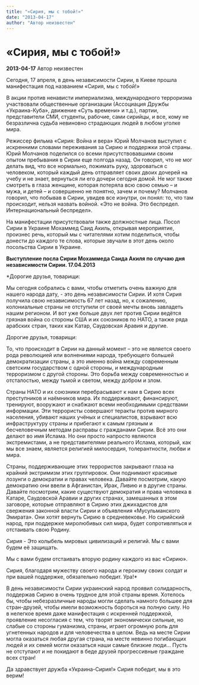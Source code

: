 ```yaml
---
title: "«Сирия, мы с тобой!»"
date: "2013-04-17"
author: "Автор неизвестен"
---
```


# «Сирия, мы с тобой!»

**2013-04-17** Автор неизвестен

Сегодня, 17 апреля, в день независимости Сирии, в Киеве прошла манифестация под названием «Сирия, мы с тобой!»

В акции против ненависти империализма, международного терроризма участвовали общественные организации (Ассоциация Дружбы «Украина-Куба», движение «Суть времени» и т.д.), партии, представители СМИ, студенты, рабочие, сами сирийцы, и все, кому не безразлична судьба невиновно страдающих людей в любом уголке мира.

Режиссер фильма «Сирия: Война и вера» Юрий Молчанов выступил с искренними словами переживания за Сирию и поддержки этой страны. Юрий Молчанов поделился со всеми присутствовавшими своим опытом пребывания в Сирии еще полгода назад. Он говорил, что не мог делать вид, что все нормально, пожимать руку, здороваться с человеком, который каждый день отправляет своих двоих дочерей на учебу и не знает, вернуться ли его дочери сегодня домой. Не мог также смотреть в глаза женщине, которая потеряла всю свою семью – и мужа, и детей – и совершенно не понятно, зачем и почему? Молчанов говорил, что побывав в Сирии, увидев все изнутри, он понял: то, что там происходит, нельзя назвать войной. «Это не война. Это беспредел. Интернациональный беспредел».

На манифестации присутствовали также должностные лица. Посол Сирии в Украине Мохаммед Саид Акиль, открывая мероприятие, произнес речь, который мы с читателями хотим поделиться, чтобы донести до каждого те слова, которые звучали в этот день около посольства Сирии в Украине.

**Выступление посла Сирии Мохаммеда Саида Акиля по случаю дня независимости Сирии. 17.04.2013**

*Дорогие друзья, товарищи:

Мы сегодня собрались с вами, чтобы отметить очень важную для нашего народа дату, - это день независимости Сирии. И хотя Сирия получила свою независимость 67 лет назад, но, к сожалению, колониальные страны не отступили от своей мечты вновь завладеть нашим регионом. И вот уже больше двух лет против Сирии ведётся грязная война со стороны США и их союзников по НАТО, а также ряда арабских стран, таких как Катар, Саудовская Аравия и другие.

Дорогие друзья, товарищи:

То, что происходит в Сирии на данный момент – это не является своего рода революцией или волнениями народа, требующего большей демократизации страны, а это именно война между современным светским государством с одной стороны, и международным терроризмом с другой стороны. Это борьба между современностью и отсталостью, между тьмой и светом, между добром и злом.

Страны НАТО и их союзники перебрасывают к нам в Сирию всех преступников и наёмников мира. Их поддерживают, финансируют, тренируют, вооружают и снабжают всеми необходимыми средствами информации. Эти террористы совершают теракты против мирного населения, убивают наших учёных и специалистов, взрывают всю инфраструктуру страны и прибегают к самым грязным и бесчеловечным методам расправы с гражданами Сирии. Всё это они делают во имя Ислама. Но они просто напросто являются экстремистами, а не представителями реального Ислама, который, как мы все знаем, является религией милосердия, толерантности, любви и мира.

Страны, поддерживающие этих террористов закрывают глаза на крайний экстримизм этих группировок. Они поднимают красивые лозунги о демократии и правах человека. Давайте посмотрим, какую демократию они ввели в Афганистан, Ирак, Ливию и в другие страны. Давайте посмотрим, какие существуют демократия и права человека в Катаре, Саудовской Аравии и других странах, замешанных в этом заговоре, которые отправляют в Сирию этих джихадистов для свержения законной власти Сирии и объявления «Мусульманского Эмирата». Они хотят вернуть Сирию в средневековье. Но сирийский народ, при поддержке миролюбивых сил мира, будет сопротивляться и отстаивать свою Родину.

Сирия - Это колыбель мировых цивилизаций и религий. Мы с вами будем её защищать.

Мы с вами будем отстаивать вторую родину каждого из вас «Сирию».

Сирия, благодаря мужеству своего народа и героизму своих солдат и при вашей поддержке, обязательно победит. Ура!*

В день независимости Сирии украинский народ проявил солидарность, поддержав Сирию в очень трудное для этой страны время. Хотелось бы, чтобы небезразличные народы могли сделать намного большее для стран-друзей, чтобы имели возможность бороться на полную силу. Но в нелегкое время даже манифестация с искренней поддержкой, проявление несогласия с тем, что творят экономически сильные, но слабые со стороны гуманизма, страны, играет огромную роль для угнетенных народов и для человечества в целом. Ведь на месте Сирии могла оказаться любая другая страна, на месте невинно погибающих людей и их семей могли оказаться наши самые близкие люди… Пусть не отступают и не покидают в беде друзей прогрессивные граждане всех стран!

Да здравствует дружба «Украина-Сирия!» Сирия победит, мы в это верим!